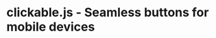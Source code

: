 clickable.js - Seamless buttons for mobile devices
=====================================================
